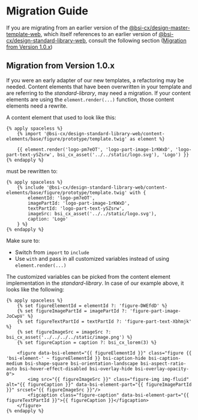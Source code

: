 # Migration Guide

If you are migrating from an earlier version of the [@bsi-cx/design-master-template-web](https://github.com/bsi-software/bsi-cx-design-master-template-web), which itself references to an earlier version of [@bsi-cx/design-standard-library-web](https://github.com/bsi-software/bsi-cx-design-standard-library-web), consult the following section ([Migration from Version 1.0.x](#migration-from-version-1.0.x))

## Migration from Version 1.0.x

If you were an early adapter of our new templates, a refactoring may be needed. Content elements that have been overwritten in your template and are referring to the _standard-library_, may need a migration. If your content elements are using the `element.render(...)` function, those content elements need a rewrite. 

A content element that used to look like this:
```twig
{% apply spaceless %}
    {% import '@bsi-cx/design-standard-library-web/content-elements/base/figure/prototype/template.twig' as element %}

    {{ element.render('logo-pm7eOT', 'logo-part-image-1rKWxD', 'logo-part-text-ySZsrw', bsi_cx_asset('../../static/logo.svg'), 'Logo') }}
{% endapply %} 
```

must be rewritten to:
```twig
{% apply spaceless %}
    {% include '@bsi-cx/design-standard-library-web/content-elements/base/figure/prototype/template.twig' with {
        elementId: 'logo-pm7eOT',
        imagePartId: 'logo-part-image-1rKWxD',
        textPartId: 'logo-part-text-ySZsrw',
        imageSrc: bsi_cx_asset('../../static/logo.svg'),
        caption: 'Logo'
    } %}
{% endapply %} 
```

Make sure to:
- Switch from `import` to `include`
- Use `with` and pass in all customized variables instead of using `element.render(...)`

The customized variables can be picked from the content element implementation in the _standard-library_. In case of our example above, it looks like the following:

```twig
{% apply spaceless %}
    {% set figureElementId = elementId ?: 'figure-DWEfdD' %}
    {% set figureImagePartId = imagePartId ?: 'figure-part-image-JoCwpV' %}
    {% set figureTextPartId = textPartId ?: 'figure-part-text-Xbhmjk' %}
    {% set figureImageSrc = imageSrc ?: bsi_cx_asset('../../../../static/image.png') %}
    {% set figureCaption = caption ?: bsi_cx_lorem(3) %}

    <figure data-bsi-element="{{ figureElementId }}" class="figure {{ 'bsi-element-' ~ figureElementId }} bsi-caption-hide bsi-caption-medium bsi-shape-square bsi-orientation-landscape bsi-aspect-ratio-auto bsi-hover-effect-disabled bsi-overlay-hide bsi-overlay-opacity-0">
        <img src="{{ figureImageSrc }}" class="figure-img img-fluid" alt="{{ figureCaption }}" data-bsi-element-part="{{ figureImagePartId }}" srcset="{{ figureImageSrc }}"/>
        <figcaption class="figure-caption" data-bsi-element-part="{{ figureTextPartId }}">{{ figureCaption }}</figcaption>
    </figure>
{% endapply %}
```
